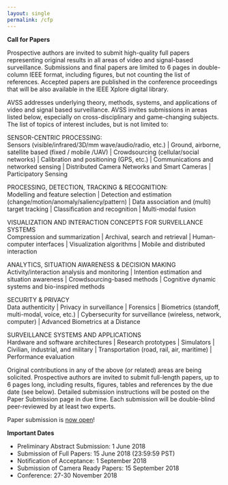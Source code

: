 ```yaml
---
layout: single
permalink: /cfp
---
```

**Call for Papers**

Prospective authors are invited to submit high-quality full papers representing original results in all areas of video and signal-based surveillance. Submissions and final papers are limited to 6 pages in double-column IEEE format, including figures, but not counting the list of references. Accepted papers are published in the conference proceedings that will be also available in the IEEE Xplore digital library.

AVSS addresses underlying theory, methods, systems, and applications of video and signal based surveillance. AVSS invites submissions in areas listed below, especially on cross-disciplinary and game-changing subjects. The list of topics of interest includes, but is not limited to:

SENSOR-CENTRIC PROCESSING:<br/>
Sensors (visible/infrared/3D/mm wave/audio/radio, etc.) | Ground, airborne, satellite based (fixed / mobile /UAV) | Crowdsourcing (cellular/social networks) | Calibration and positioning (GPS, etc.) | Communications and networked sensing | Distributed Camera Networks and Smart Cameras | Participatory Sensing

PROCESSING, DETECTION, TRACKING & RECOGNITION:<br/>
Modelling and feature selection | Detection and estimation (change/motion/anomaly/saliency/pattern) | Data association and (multi) target tracking | Classification and recognition | Multi-modal fusion

VISUALIZATION AND INTERACTION CONCEPTS FOR SURVEILLANCE SYSTEMS<br/>
Compression and summarization | Archival, search and retrieval | Human-computer interfaces | Visualization algorithms | Mobile and distributed interaction

ANALYTICS, SITUATION AWARENESS & DECISION MAKING<br/>
Activity/interaction analysis and monitoring | Intention estimation and situation awareness | Crowdsourcing-based methods | Cognitive dynamic systems and bio-inspired methods

SECURITY & PRIVACY<br/>
Data authenticity | Privacy in surveillance | Forensics | Biometrics (standoff, multi-modal, voice, etc.) | Cybersecurity for surveillance (wireless, network, computer) | Advanced Biometrics at a Distance

SURVEILLANCE SYSTEMS AND APPLICATIONS<br/>
Hardware and software architectures | Research prototypes | Simulators | Civilian, industrial, and military | Transportation (road, rail, air, maritime) | Performance evaluation

Original contributions in any of the above (or related) areas are being solicited. Prospective authors are invited to submit full-length papers, up to 6 pages long, including results, figures, tables and references by the due date (see below). Detailed submission instructions will be posted on the Paper Submission page in due time. Each submission will be double-blind peer-reviewed by at least two experts.

Paper submission is <a href="submission">now open</a>!

**Important Dates**<br/>
- Preliminary Abstract Submission: 1 June 2018
- Submission of Full Papers: 15 June 2018 (23:59:59 PST)
- Notification of Acceptance: 1 September 2018
- Submission of Camera Ready Papers: 15 September 2018
- Conference: 27-30 November 2018
